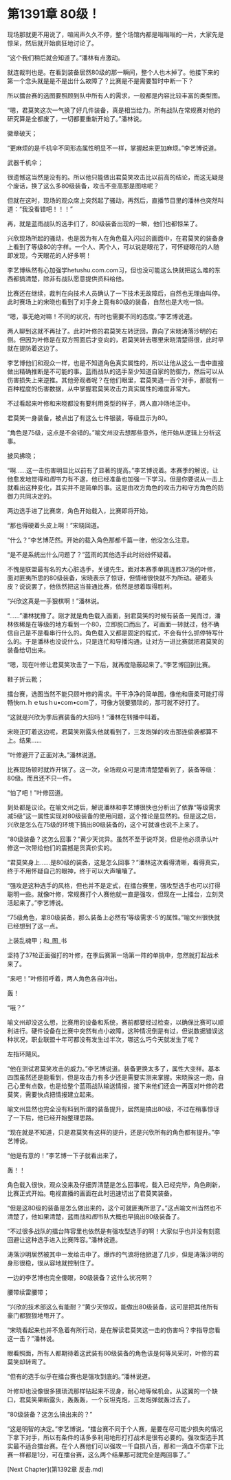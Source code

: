 # 第1391章 80级！

现场那就更不用说了，喧闹声久久不停，整个场馆内都是嗡嗡嗡的一片，大家先是惊呆，然后就开始疯狂地讨论了。

“这个我们稍后就会知道了。”潘林有点激动。

就连裁判也是。在看到装备居然80级的那一瞬间，整个人也木掉了。他接下来的第一个念头就是是不是出什么故障了？比赛是不是需要暂时中断一下？

所以擂台赛的选图要照顾到队中所有人的需求，一般都是内容比较丰富的类型图。

“嗯，君莫笑这次一气换了好几件装备，真是相当给力。所有战队在常规赛对他的研究算是全都废了，一切都要重新开始了。”潘林说。

徽章破天；

“更麻烦的是千机伞不同形态属性明显不一样，掌握起来更加麻烦。”李艺博说道。

武器千机伞；

很遗憾这当然是没有的。所以他只能做出君莫笑攻击比以前高的结论，而这无疑是个废话，换了这么多80级装备，攻击不变高那是图啥呢？

但就在这时，现场的观众席上突然起了骚动，再然后，直播节目里的潘林也突然叫道：“我没看错吧！！！”

再，就是蓝雨战队的选手们了，80级装备出现的一瞬，他们也都惊呆了。

兴欣现场所起的骚动，也是因为有人在角色载入闪过的画面中，在君莫笑的装备身上看到了等级80的字样。一个人、两个人，可以说是眼花了，可怀疑眼花的人随即发现，今天眼花的人好多啊！

李艺博纵然有心加强学hetushu.com.com习，但也没可能这么快就把这么难的东西都搞清楚，除非有战队愿意提供资料给他。

比赛还在继续，裁判在向技术人员确认了一下技术无故障后，自然也无理由叫停。此时赛场上的宋晓也看到了对手身上竟有80级的装备，自然也是大吃一惊。

“嗯，事无绝对嘛！不同的状况，有时也需要不同的态度。”李艺博说道。

两人聊到这就不再扯了。此时叶修的君莫笑左转迂回，靠向了宋晓涛落沙明的右侧。但因为叶修是在双方照面后才变向的，君莫笑转去哪里宋晓清楚得很，此时早就在提防着这边了。

李艺博他们和观众一样，也是不知道角色真实属性的，所以让他从这么一击中直接做出精确推断是不可能的事。蓝雨战队的选手至少知道自家的防御力，然后可以从伤害损失上来逆推。其他旁观者呢？在他们眼里，君莫笑遇一百个对手，那就有一百种程度的伤害数据，从中掌握君莫笑攻击力真实属性的难度非常大。

不过看起来叶修和宋晓都没有要利用类型的样子，两人直冲场地正中。

君莫笑一身装备，被点出了有这么七件银装，等级显示为80。

“角色是75级，这点是不会错的。”喻文州没去想那些意外，他开始从逻辑上分析这事。

披风拂晓；

“啊……这一击伤害明显比以前有了显著的提高。”李艺博说着。本赛季的解说，让他愈发地觉得和*图*书力有不逮，他已经准备也加强一下学习。但是你要说从一击上就看出这种变化，其实并不是简单的事。这是由攻方角色的攻击力和守方角色的防御力共同决定的。

两边选手进了比赛席，角色开始载入，比赛即将开始。

“那也得硬着头皮上啊！”宋晓回道。

“什么？”李艺博茫然。开始的载入角色那都千篇一律，他没怎么注意。

“是不是系统出什么问题了？”蓝雨的其他选手此时纷纷怀疑着。

不愧是联盟最有名的大心脏选手，关键先生。面对本赛季单挑连胜37场的叶修，面对匪夷所思的80级装备，宋晓表示了惊讶，但情绪很快就不为所动。硬着头皮？说说罢了，他依然把这当普通比赛，依然是想着取得胜利。

“兴欣这真是一手狠棋啊！”潘林说。

“……”潘林犹豫了。刚才就是角色载入画面，到君莫笑的时候有装备一晃而过，潘林依稀是在等级的地方看到一个80，立即脱口而出了。可画面一转就过，他不确信自己是不是看串行什么的。角色载入又都是固定的程式，不会有什么抓停特写什么的。于是潘林也没说什么，只是连忙和导播沟通，让对方一进比赛就把君莫笑的装备给切出来。

“嗯，现在叶修让君莫笑攻击了一下后，就再度隐蔽起来了。”李艺博回到比赛。

鞋子折云靴；

擂台赛，选图当然不能只顾叶修的需求。干干净净的简单图，像他和唐柔可能打得畅快ｍ.ｈｅtusｈu•com•com了，可像方锐要猥琐的，那可就不好打了。

“这就是兴欣为季后赛装备的大招吗！”潘林在转播中叫着。

宋晓正盯着这边呢，君莫笑刚露头他就看到了，三发炮弹的攻击那连偷袭都算不上。结果……

“叶修避开了正面对决。”潘林说道。

比赛现场顿时就炸开锅了。这一次，全场观众可是清清楚楚看到了，装备等级：80级。而且还不只一件。

“怕了吧！”叶修回道。

到处都是议论。在喻文州之后，解说潘林和李艺博很快也分析出了依靠“等级需求减5级”这一属性实现对80级装备的使用问题，这个推论是显然的。但是这之后，兴欣是怎么在75级的环境下搞出80级装备的，这个可就谁也说不上来了。

“80级装备？这怎么回事？”黄少天诧异。虽然不至于说吓哭，但是他必须承认叶修这一次带给他们的震撼是货真价实的。

“君莫笑身上……是80级的装备，这是怎么回事？”潘林这次看得清晰，看得真实，终于不用怀疑自己的眼神，终于可以大声嚷嚷了。

“强攻是这种选手的风格，但也并不是定式，在擂台赛里，强攻型选手也可以打得聪明一些。就像叶修，常规赛打个人赛他就一直是强攻，但现在一上擂台，立刻灵活起来了。”李艺博说。

“75级角色，拿80级装备，那么装备上必然有‘等级需求-5’的属性。”喻文州很快就已经想到了这一点。

上装乱魂甲；和_图_书

坚持了37轮正面强打的叶修，在季后赛第一场第一阵的单挑中，忽然就打起战术来了。

“来吧！”叶修招呼着，两人角色各自冲出。

轰！

“哦？”

喻文州却没这么想，比赛用的设备和系统，赛前都要经过检查，以确保比赛可以顺利进行。硬件设备在比赛中突然有点小故障，这种情况倒是有过，但说数据错误这种状况，职业联盟十年可都没有发生过半次，哪这么巧今天就发生了呢？

左指环飓风。

“他在测试君莫笑攻击的威力。”李艺博说道。装备更换太多了，属性大变样。基本四围虽然还是能看到，但是攻击力有多少还是需要实测来掌握。宋晓挨这一炮，自己心里有点数，也是给整个蓝雨战队输送情报，接下来他们还会一再面对叶修的君莫笑，需要快点把情报建立起来。

喻文州显然也完全没有料到所谓的装备提升，居然是搞出80级，不过在稍事惊讶了一下后，他已经开始整理思路。

“现在就是不知道，只是君莫笑有这样的提升，还是兴欣所有的角色都有提升。”李艺博说。

“他是有意的！”李艺博一下子就看出来了。

轰！！

角色载入很快，观众没来及仔细弄清楚是怎么回事呢，载入已经完毕，角色刷新，比赛正式开始。电视直播的画面在此时迅速切出了君莫笑装备。

“但是这80级的装备是怎么做出来的，这个可就匪夷所思了。”这点喻文州当然也不清楚了，他如果清楚，蓝雨战和*图*书队大概也早搞出80级装备了。

“不过很多战队的擂台阵容里也依然是有强攻型选手的啊！大家似乎也并没有刻意回避让这种选手进入比赛阵容。”潘林说道。

涛落沙明居然被其中一发给击中了。爆炸的气浪将他掀退了几步，但是涛落沙明的身形很稳，很从容地就控制住了。

一边的李艺博也完全傻眼，80级装备？这什么状况啊？

腰带续雷腰带；

“兴欣的技术部这么有能耐？”黄少天惊叹。能做出80级装备，这可是把其他所有豪门都狠狠地甩开了。

“宋晓看起来也并不急着有所行动，是在解读君莫笑这一击的伤害吗？李指导您看这一击？”潘林说。

眼看照面，所有人都期待着这武装有80级装备的角色该是何等风采时，叶修的君莫笑却转弯了。

“但有的选手似乎在擂台赛也是强攻到底的。”潘林说道。

叶修却也没像很多猥琐流那样钻起来不现身，耐心地等候机会。从这翼的一个缺口，君莫笑果断露头，轰轰轰，一个反坦克炮，三发炮弹就轰过去了。

“80级装备？这怎么搞出来的？”

“这是明智的决定。”李艺博说，“擂台赛不同于个人赛，是要在尽可能少损失的情况下拿下对手，所以有条件的话多多利用地形打打战术是很有必要的。强攻型选手其实最不适合擂台赛。在个人赛他们可以强攻一千自损八百，那和一滴血不伤拿下比赛一样都是1分，可在擂台赛，这么两个结果那可就完全是两回事了。”



[Next Chapter](第1392章 反击.md)